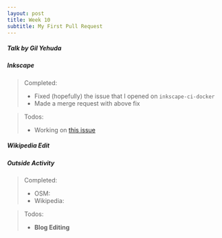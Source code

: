 ```yaml
---
layout: post
title: Week 10
subtitle: My First Pull Request
---
```


##### Talk by Gil Yehuda

##### Inkscape

> Completed:
> - Fixed (hopefully) the issue that I opened on `inkscape-ci-docker`
> - Made a merge request with above fix

> Todos:
> - Working on [this issue][issue_472]

##### Wikipedia Edit


##### Outside Activity

> Completed:
> - OSM:
> - Wikipedia:

> Todos:
> - **Blog Editing**

[ISSUE_472]: https://gitlab.com/inkscape/inkscape-web/-/issues/472
